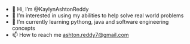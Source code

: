 - 👋 Hi, I’m @KaylynAshtonReddy
- 👀 I’m interested in using my abilities to help solve real world problems
- 🌱 I’m currently learning pythong, java and software engineering concepts
- 📫 How to reach me ashton.reddy7@gmail.com

<!---
KaylynAshtonReddy/KaylynAshtonReddy is a ✨ special ✨ repository because its `README.md` (this file) appears on your GitHub profile.
You can click the Preview link to take a look at your changes.
--->
